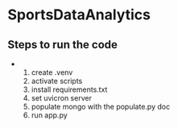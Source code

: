 # SportsDataAnalytics
## Steps to run the code
- 1. create .venv
  2. activate scripts
  3. install requirements.txt
  4. set uvicron server
  5. populate mongo with the populate.py doc
  6. run app.py
